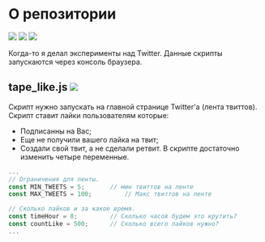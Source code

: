 # О репозитории
![](https://img.shields.io/github/forks/FromSi/TwitterScripts.svg?style=social) ![](https://img.shields.io/github/repo-size/FromSi/TwitterScripts.svg?style=flat) ![](https://img.shields.io/github/languages/top/FromSi/TwitterScripts.svg?style=flat)

Когда-то я делал эксперименты над Twitter. Данные скрипты запускаются через консоль браузера.
## tape_like.js ![](https://img.shields.io/github/size/FromSi/TwitterScripts/tape_like.js.svg?style=flat)
Скрипт нужно запускать на главной странице Twitter'а (лента твиттов).
Скрипт ставит лайки пользователям которые:
* Подписанны на Вас;
* Еще не получили вашего лайка на твит;
* Создали свой твит, а не сделали ретвит.
В скрипте достаточно изменить четыре переменные. 
```javascript
...
// Ограничения для ленты.
const MIN_TWEETS = 5;  		// мин твиттов на ленте
const MAX_TWEETS = 100;	        // Макс твиттов на ленте

// Сколько лайков и за какое время. 
const timeHour = 8;      	// Сколько часов будем это крутить?
const countLike = 500;   	// Сколько всего лайков нужно?
...
```
